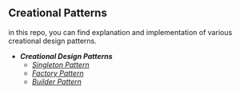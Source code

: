 ## Creational Patterns

in this repo, you can find explanation and implementation of various creational design patterns.

- **_Creational Design Patterns_**
  - [*Singleton Pattern*](https://github.com/seyma-cengiz/creational-design-patterns/tree/master/CreationalPattern.Singleton)
  - [*Factory Pattern*](https://github.com/seyma-cengiz/creational-design-patterns/tree/master/CreationalPattern.Factory)
  - [*Builder Pattern*](https://github.com/seyma-cengiz/creational-design-patterns/tree/master/CreationalPattern.Builder)
